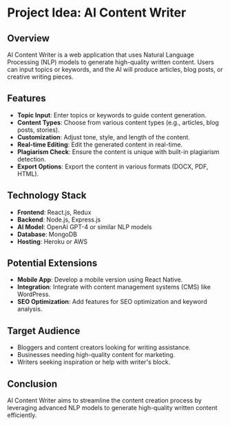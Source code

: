 # Project Idea: AI Content Writer

## Overview
AI Content Writer is a web application that uses Natural Language Processing (NLP) models to generate high-quality written content. Users can input topics or keywords, and the AI will produce articles, blog posts, or creative writing pieces.

## Features
- **Topic Input**: Enter topics or keywords to guide content generation.
- **Content Types**: Choose from various content types (e.g., articles, blog posts, stories).
- **Customization**: Adjust tone, style, and length of the content.
- **Real-time Editing**: Edit the generated content in real-time.
- **Plagiarism Check**: Ensure the content is unique with built-in plagiarism detection.
- **Export Options**: Export the content in various formats (DOCX, PDF, HTML).

## Technology Stack
- **Frontend**: React.js, Redux
- **Backend**: Node.js, Express.js
- **AI Model**: OpenAI GPT-4 or similar NLP models
- **Database**: MongoDB
- **Hosting**: Heroku or AWS

## Potential Extensions
- **Mobile App**: Develop a mobile version using React Native.
- **Integration**: Integrate with content management systems (CMS) like WordPress.
- **SEO Optimization**: Add features for SEO optimization and keyword analysis.

## Target Audience
- Bloggers and content creators looking for writing assistance.
- Businesses needing high-quality content for marketing.
- Writers seeking inspiration or help with writer's block.

## Conclusion
AI Content Writer aims to streamline the content creation process by leveraging advanced NLP models to generate high-quality written content efficiently.